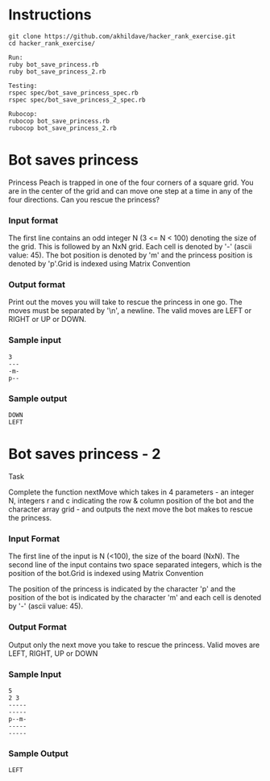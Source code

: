 # Instructions
```
git clone https://github.com/akhildave/hacker_rank_exercise.git
cd hacker_rank_exercise/

Run:
ruby bot_save_princess.rb 
ruby bot_save_princess_2.rb

Testing:
rspec spec/bot_save_princess_spec.rb
rspec spec/bot_save_princess_2_spec.rb 

Rubocop:
rubocop bot_save_princess.rb 
rubocop bot_save_princess_2.rb
```

# Bot saves princess
Princess Peach is trapped in one of the four corners of a square grid. You are in the center of the grid and can move one step at a time in any of the four directions. Can you rescue the princess?

### Input format

The first line contains an odd integer N (3 <= N < 100) denoting the size of the grid. This is followed by an NxN grid. Each cell is denoted by '-' (ascii value: 45). The bot position is denoted by 'm' and the princess position is denoted by 'p'.Grid is indexed using Matrix Convention

### Output format

Print out the moves you will take to rescue the princess in one go. The moves must be separated by '\n', a newline. The valid moves are LEFT or RIGHT or UP or DOWN.

### Sample input
```
3
--- 
-m- 
p--
```
  
### Sample output
```
DOWN
LEFT
```

# Bot saves princess - 2
Task

Complete the function nextMove which takes in 4 parameters - an integer N, integers r and c indicating the row & column position of the bot and the character array grid - and outputs the next move the bot makes to rescue the princess.

### Input Format

The first line of the input is N (<100), the size of the board (NxN). The second line of the input contains two space separated integers, which is the position of the bot.Grid is indexed using Matrix Convention

The position of the princess is indicated by the character 'p' and the position of the bot is indicated by the character 'm' and each cell is denoted by '-' (ascii value: 45).

### Output Format

Output only the next move you take to rescue the princess. Valid moves are LEFT, RIGHT, UP or DOWN

### Sample Input
```
5
2 3
-----
-----
p--m-
-----
-----
```
### Sample Output
```
LEFT
```
